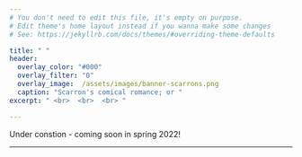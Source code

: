 ```yaml
---
# You don't need to edit this file, it's empty on purpose.
# Edit theme's home layout instead if you wanna make some changes
# See: https://jekyllrb.com/docs/themes/#overriding-theme-defaults

title: " "
header:
  overlay_color: "#000"
  overlay_filter: "0"
  overlay_image:  /assets/images/banner-scarrons.png
  caption: "Scarron's comical romance; or "
excerpt: " <br>  <br>  <br> "

---
```


Under constion - coming soon in spring 2022!

---
